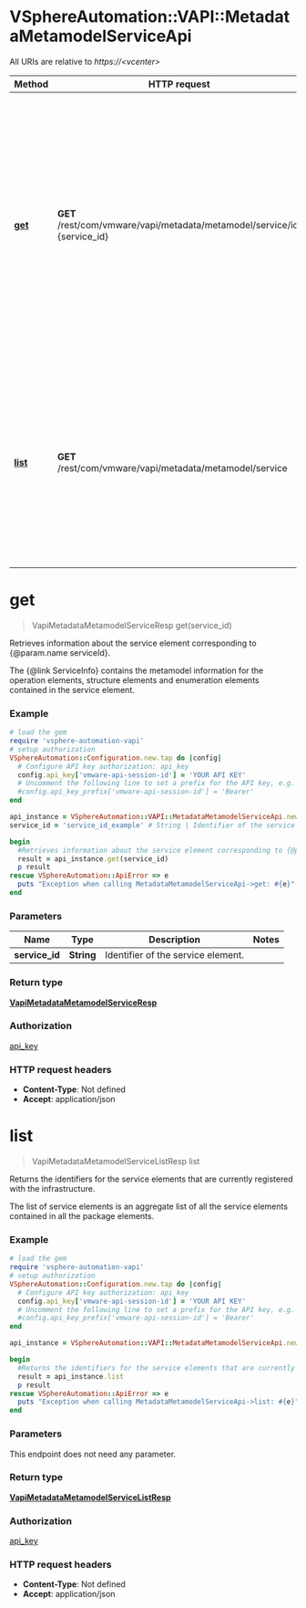 # VSphereAutomation::VAPI::MetadataMetamodelServiceApi

All URIs are relative to *https://&lt;vcenter&gt;*

Method | HTTP request | Description
------------- | ------------- | -------------
[**get**](MetadataMetamodelServiceApi.md#get) | **GET** /rest/com/vmware/vapi/metadata/metamodel/service/id:{service_id} | Retrieves information about the service element corresponding to {@param.name serviceId}. &lt;p&gt; The {@link ServiceInfo} contains the metamodel information for the operation elements, structure elements and enumeration elements contained in the service element.
[**list**](MetadataMetamodelServiceApi.md#list) | **GET** /rest/com/vmware/vapi/metadata/metamodel/service | Returns the identifiers for the service elements that are currently registered with the infrastructure. &lt;p&gt; The list of service elements is an aggregate list of all the service elements contained in all the package elements.


# **get**
> VapiMetadataMetamodelServiceResp get(service_id)

Retrieves information about the service element corresponding to {@param.name serviceId}. <p> The {@link ServiceInfo} contains the metamodel information for the operation elements, structure elements and enumeration elements contained in the service element.

### Example
```ruby
# load the gem
require 'vsphere-automation-vapi'
# setup authorization
VSphereAutomation::Configuration.new.tap do |config|
  # Configure API key authorization: api_key
  config.api_key['vmware-api-session-id'] = 'YOUR API KEY'
  # Uncomment the following line to set a prefix for the API key, e.g. 'Bearer' (defaults to nil)
  #config.api_key_prefix['vmware-api-session-id'] = 'Bearer'
end

api_instance = VSphereAutomation::VAPI::MetadataMetamodelServiceApi.new
service_id = 'service_id_example' # String | Identifier of the service element.

begin
  #Retrieves information about the service element corresponding to {@param.name serviceId}. <p> The {@link ServiceInfo} contains the metamodel information for the operation elements, structure elements and enumeration elements contained in the service element.
  result = api_instance.get(service_id)
  p result
rescue VSphereAutomation::ApiError => e
  puts "Exception when calling MetadataMetamodelServiceApi->get: #{e}"
end
```

### Parameters

Name | Type | Description  | Notes
------------- | ------------- | ------------- | -------------
 **service_id** | **String**| Identifier of the service element. | 

### Return type

[**VapiMetadataMetamodelServiceResp**](VapiMetadataMetamodelServiceResp.md)

### Authorization

[api_key](../README.md#api_key)

### HTTP request headers

 - **Content-Type**: Not defined
 - **Accept**: application/json



# **list**
> VapiMetadataMetamodelServiceListResp list

Returns the identifiers for the service elements that are currently registered with the infrastructure. <p> The list of service elements is an aggregate list of all the service elements contained in all the package elements.

### Example
```ruby
# load the gem
require 'vsphere-automation-vapi'
# setup authorization
VSphereAutomation::Configuration.new.tap do |config|
  # Configure API key authorization: api_key
  config.api_key['vmware-api-session-id'] = 'YOUR API KEY'
  # Uncomment the following line to set a prefix for the API key, e.g. 'Bearer' (defaults to nil)
  #config.api_key_prefix['vmware-api-session-id'] = 'Bearer'
end

api_instance = VSphereAutomation::VAPI::MetadataMetamodelServiceApi.new

begin
  #Returns the identifiers for the service elements that are currently registered with the infrastructure. <p> The list of service elements is an aggregate list of all the service elements contained in all the package elements.
  result = api_instance.list
  p result
rescue VSphereAutomation::ApiError => e
  puts "Exception when calling MetadataMetamodelServiceApi->list: #{e}"
end
```

### Parameters
This endpoint does not need any parameter.

### Return type

[**VapiMetadataMetamodelServiceListResp**](VapiMetadataMetamodelServiceListResp.md)

### Authorization

[api_key](../README.md#api_key)

### HTTP request headers

 - **Content-Type**: Not defined
 - **Accept**: application/json



